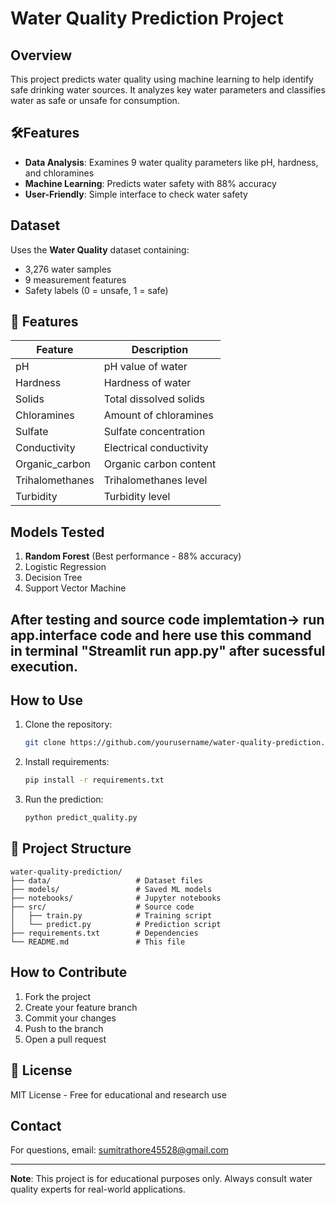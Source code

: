 # Water Quality Prediction Project

## Overview
This project predicts water quality using machine learning to help identify safe drinking water sources. It analyzes key water parameters and classifies water as safe or unsafe for consumption.

## 🛠Features
- **Data Analysis**: Examines 9 water quality parameters like pH, hardness, and chloramines
- **Machine Learning**: Predicts water safety with 88% accuracy
- **User-Friendly**: Simple interface to check water safety

## Dataset
Uses the **Water Quality** dataset containing:
- 3,276 water samples
- 9 measurement features
- Safety labels (0 = unsafe, 1 = safe)

## 🔬 Features

| Feature             | Description                          |
|---------------------|--------------------------------------|
| pH                  | pH value of water                    |
| Hardness            | Hardness of water                    |
| Solids              | Total dissolved solids               |
| Chloramines         | Amount of chloramines                |
| Sulfate             | Sulfate concentration                |
| Conductivity        | Electrical conductivity              |
| Organic_carbon      | Organic carbon content               |
| Trihalomethanes     | Trihalomethanes level                |
| Turbidity           | Turbidity level                      |

## Models Tested
1. **Random Forest** (Best performance - 88% accuracy)
2. Logistic Regression
3. Decision Tree
4. Support Vector Machine

## After testing and source code implemtation-> run app.interface code and here use this command in terminal "Streamlit run app.py" after sucessful execution.

## How to Use
1. Clone the repository:
   ```bash
   git clone https://github.com/yourusername/water-quality-prediction.git
   ```
2. Install requirements:
   ```bash
   pip install -r requirements.txt
   ```
3. Run the prediction:
   ```python
   python predict_quality.py
   ```

## 📂 Project Structure
```
water-quality-prediction/
├── data/                   # Dataset files
├── models/                 # Saved ML models
├── notebooks/              # Jupyter notebooks
├── src/                    # Source code
│   ├── train.py            # Training script
│   └── predict.py          # Prediction script
├── requirements.txt        # Dependencies
└── README.md               # This file
```

## How to Contribute
1. Fork the project
2. Create your feature branch
3. Commit your changes
4. Push to the branch
5. Open a pull request

## 📜 License
MIT License - Free for educational and research use

## Contact
For questions, email: sumitrathore45528@gmail.com

---

**Note**: This project is for educational purposes only. Always consult water quality experts for real-world applications.
